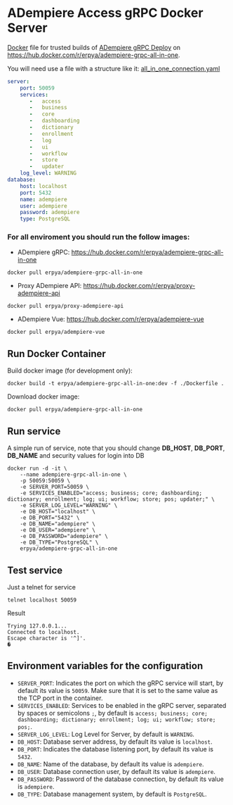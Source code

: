 ADempiere Access gRPC Docker Server
=====================

[Docker](https://www.docker.io/) file for trusted builds of [ADempiere gRPC Deploy](http://erpya.com/) on https://hub.docker.com/r/erpya/adempiere-grpc-all-in-one.

You will need use a file with a structure like it: [all_in_one_connection.yaml](all_in_one_connection.yaml)

```yaml
server:
    port: 50059
    services:
       -   access
       -   business
       -   core
       -   dashboarding
       -   dictionary
       -   enrollment
       -   log
       -   ui
       -   workflow
       -   store
       -   updater
    log_level: WARNING
database:
    host: localhost
    port: 5432
    name: adempiere
    user: adempiere
    password: adempiere
    type: PostgreSQL
```

### For all enviroment you should run the follow images:
- ADempiere gRPC: https://hub.docker.com/r/erpya/adempiere-grpc-all-in-one
```shell
docker pull erpya/adempiere-grpc-all-in-one
```
- Proxy ADempiere API: https://hub.docker.com/r/erpya/proxy-adempiere-api
```shell
docker pull erpya/proxy-adempiere-api
```
- ADempiere Vue: https://hub.docker.com/r/erpya/adempiere-vue
```shell
docker pull erpya/adempiere-vue
```

## Run Docker Container

Build docker image (for development only):
```shell
docker build -t erpya/adempiere-grpc-all-in-one:dev -f ./Dockerfile .
```

Download docker image:
```shell
docker pull erpya/adempiere-grpc-all-in-one
```

## Run service
A simple run of service, note that you should change **DB_HOST**, **DB_PORT**, **DB_NAME** and security values for login into DB
```shell
docker run -d -it \
    --name adempiere-grpc-all-in-one \
    -p 50059:50059 \
    -e SERVER_PORT=50059 \
    -e SERVICES_ENABLED="access; business; core; dashboarding; dictionary; enrollment; log; ui; workflow; store; pos; updater;" \
    -e SERVER_LOG_LEVEL="WARNING" \
    -e DB_HOST="localhost" \
    -e DB_PORT="5432" \
    -e DB_NAME="adempiere" \
    -e DB_USER="adempiere" \
    -e DB_PASSWORD="adempiere" \
    -e DB_TYPE="PostgreSQL" \
    erpya/adempiere-grpc-all-in-one
```

## Test service
Just a telnet for service
```shell
telnet localhost 50059
```
Result
```shell
Trying 127.0.0.1...
Connected to localhost.
Escape character is '^]'.
�
```

## Environment variables for the configuration

 * `SERVER_PORT`: Indicates the port on which the gRPC service will start, by default its value is `50059`. Make sure that it is set to the same value as the TCP port in the container.
 * `SERVICES_ENABLED`: Services to be enabled in the gRPC server, separated by spaces or semicolons `;`, by default is `access; business; core; dashboarding; dictionary; enrollment; log; ui; workflow; store; pos;`.
 * `SERVER_LOG_LEVEL`: Log Level for Server, by default is `WARNING`.
 * `DB_HOST`: Database server address, by default its value is `localhost`.
 * `DB_PORT`: Indicates the database listening port, by default its value is `5432`.
 * `DB_NAME`: Name of the database, by default its value is `adempiere`.
 * `DB_USER`: Database connection user, by default its value is `adempiere`.
 * `DB_PASSWORD`: Password of the database connection, by default its value is `adempiere`.
 * `DB_TYPE`: Database management system, by default is `PostgreSQL`.
